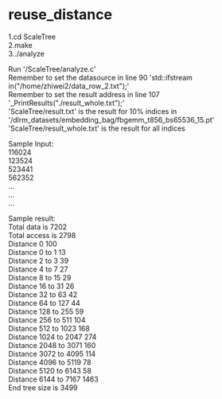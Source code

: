 # reuse_distance

1.cd ScaleTree  
2.make  
3../analyze  

Run '/ScaleTree/analyze.c'  
Remember to set the datasource in line 90 'std::ifstream in("/home/zhiwei2/data_row_2.txt");'   
Remember to set the result address in line 107 '_PrintResults("./result_whole.txt");'  
'ScaleTree/result.txt' is the result for 10% indices in '/dlrm_datasets/embedding_bag/fbgemm_t856_bs65536_15.pt'  
'ScaleTree/result_whole.txt' is the result for all indices  


Sample Input:   
 116024  
 123524  
 523441  
 562352    
 ...  
 ...  
 ...  

Sample result:  
  Total data is 7202  
  Total access is 2798  
  Distance 0     100  
  Distance 0 to 1        13  
  Distance 2 to 3        39  
  Distance 4 to 7        27  
  Distance 8 to 15       29  
  Distance 16 to 31      26  
  Distance 32 to 63      42  
  Distance 64 to 127     44  
  Distance 128 to 255    59  
  Distance 256 to 511    104  
  Distance 512 to 1023   168  
  Distance 1024 to 2047  274  
  Distance 2048 to 3071  160  
  Distance 3072 to 4095  114  
  Distance 4096 to 5119  78  
  Distance 5120 to 6143  58  
  Distance 6144 to 7167  1463  
  End tree size is 3499  
